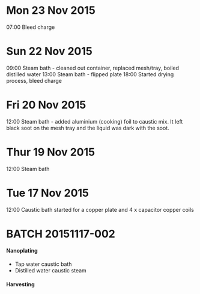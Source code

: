 
# Mon 23 Nov 2015
07:00 Bleed charge

# Sun 22 Nov 2015
09:00 Steam bath - cleaned out container, replaced mesh/tray, boiled distilled water
13:00 Steam bath - flipped plate
18:00 Started drying process, bleed charge 

# Fri 20 Nov 2015
12:00 Steam bath - added aluminium (cooking) foil to caustic mix.  It left black soot on the mesh tray and the liquid was dark with the soot.

# Thur 19 Nov 2015
12:00 Steam bath 

# Tue 17 Nov 2015
12:00 Caustic bath started for a copper plate and 4 x capacitor copper coils


# BATCH 20151117-002
#### Nanoplating 
* Tap water caustic bath
* Distilled water caustic steam

#### Harvesting 
